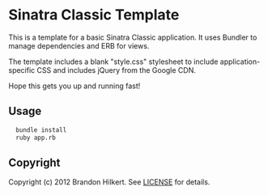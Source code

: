 Sinatra Classic Template
========================

This is a template for a basic Sinatra Classic application. It uses Bundler to manage dependencies and ERB for views.

The template includes a blank "style.css" stylesheet to include application-specific CSS and includes jQuery from the Google CDN.

Hope this gets you up and running fast!

Usage
-----

````Bash
  bundle install
  ruby app.rb
````

Copyright
---
Copyright (c) 2012 Brandon Hilkert.
See [LICENSE][] for details.

[license]: https://github.com/brandonhilkert/sinatra-classic-template/blob/master/LICENSE
